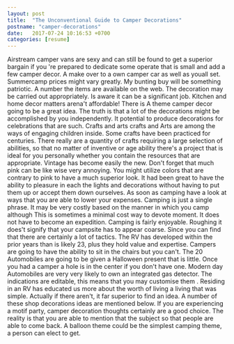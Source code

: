 ```yaml
---
layout: post
title:  "The Unconventional Guide to Camper Decorations"
postname: "camper-decorations"
date:   2017-07-24 10:16:53 +0700
categories: [resume]
---
```

Airstream camper vans are sexy and can still be found to get a superior bargain if you 're prepared to dedicate some operate that is small and add a few camper decor. A make over to a own camper car as well as youall set. Summercamp prices might vary greatly. My bunting buy will be something patriotic. A number the items are available on the web. The decoration may be carried out appropriately. Is aware it can be a significant job. Kitchen and home decor matters arena't affordable! There is A theme camper decor going to be a great idea. The truth is that a lot of the decorations might be accomplished by you independently. It potential to produce decorations for celebrations that are such. Crafts and arts crafts and Arts are among the ways of engaging children inside. Some crafts have been practiced for centuries. There really are a quantity of crafts requiring a large selection of abilities, so that no matter of inventive or age ability there's a project that is ideal for you personally whether you contain the resources that are appropriate. Vintage has become easily the new. Don't forget that much pink can be like wise very annoying. You might utilize colors that are contrary to pink to have a much superior look. It had been great to have the ability to pleasure in each the lights and decorations without having to put them up or accept them down ourselves. As soon as camping have a look at ways that you are able to lower your expenses. Camping is just a single phrase. It may be very costly based on the manner in which you camp although This is sometimes a minimal cost way to devote moment. It does not have to become an expedition. Camping is fairly enjoyable. Roughing it does't signify that your campsite has to appear coarse. Since you can find that there are certainly a lot of tactics. The RV has developed within the prior years than is likely 23, plus they hold value and expertise. Campers are going to have the ability to sit in the chairs but you can't. The 20 Automobiles are going to be given a Halloween present that is little. Once you had a camper a hole is in the center if you don't have one. Modern day Automobiles are very very likely to own an integrated gas detector. The indications are editable, this means that you may customise them . Residing in an RV has educated us more about the worth of living a living that was simple. Actually if there aren't, it far superior to find an idea. A number of these shop decorations ideas are mentioned below. If you are experiencing a motif party, camper decoration thoughts certainly are a good choice. The reality is that you are able to mention that the subject so that people are able to come back. A balloon theme could be the simplest camping theme, a person can elect to get.
